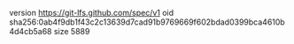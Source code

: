 version https://git-lfs.github.com/spec/v1
oid sha256:0ab4f9db1f43c2c13639d7cad91b9769669f602bdad0399bca4610b4d4cb5a68
size 5889
